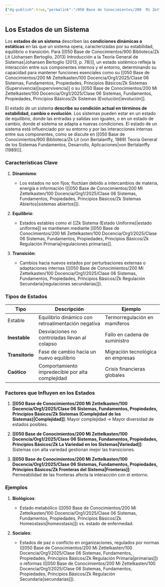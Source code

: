 ```yaml
---
{"dg-publish":true,"permalink":"/050 Base de Conocimientos/200  Mi Zettelkasten/100 Docencia/Org1/2025/Clase 06 Sistemas, Fundamentos, Propiedades, Principios Básicos/Zk Los Estados de un Sistema/","tags":["digitalGarden"]}
---
```


## Los Estados de un Sistema

Los **estados de un sistema** describen las **condiciones dinámicas o estáticas** en las que un sistema opera, caracterizadas por su estabilidad, equilibrio o transición. Para [[050 Base de Conocimientos/900 Biblioteca/Zk Lit (Johansen Bertoglio, 2013) Introducción a la Teoría General de Sistemas\|Johansen Bertoglio (2013, p. 78)]], un estado sistémico refleja la interacción entre sus componentes internos y el entorno, determinando su capacidad para mantener funciones esenciales como su [[050 Base de Conocimientos/200  Mi Zettelkasten/100 Docencia/Org1/2025/Clase 06 Sistemas, Fundamentos, Propiedades, Principios Básicos/Zk Sistemas (Supervivencia)\|supervivencia]] o su [[050 Base de Conocimientos/200  Mi Zettelkasten/100 Docencia/Org1/2025/Clase 06 Sistemas, Fundamentos, Propiedades, Principios Básicos/Zk Sistemas (Evolución)\|evolución]].

El estado de un sistema **describe su condición actual en términos de estabilidad, cambio o evolución**. Los sistemas pueden estar en un estado de equilibrio, donde las entradas y salidas son iguales, o en un estado de cambio, donde el sistema se adapta a nuevas condiciones. El estado de un sistema está influenciado por su entorno y por las interacciones internas entre sus componentes, como se discute en [[050 Base de Conocimientos/900 Biblioteca/Zk Lit (von Bertalanffy, 1989) Teoría General de los Sistemas Fundamentos, Desarrollo, Aplicaciones\|von Bertalanffy (1989)]].

### Características Clave

1. **Dinamismo**:
    
    - Los estados no son fijos; fluctúan debido a intercambios de materia, energía e información ([[050 Base de Conocimientos/200  Mi Zettelkasten/100 Docencia/Org1/2025/Clase 06 Sistemas, Fundamentos, Propiedades, Principios Básicos/Zk Sistemas Abiertos\|sistemas abiertos]]).

2. **Equilibrio**:
    
    - Estados estables como el [[Zk Sistema (Estado Uniforme)\|estado uniforme]] se mantienen mediante [[050 Base de Conocimientos/200  Mi Zettelkasten/100 Docencia/Org1/2025/Clase 06 Sistemas, Fundamentos, Propiedades, Principios Básicos/Zk Regulación Primaria\|regulaciones primarias]].
        
3. **Transición**:
    
    - Cambios hacia nuevos estados por perturbaciones externas o adaptaciones internas ([[050 Base de Conocimientos/200  Mi Zettelkasten/100 Docencia/Org1/2025/Clase 06 Sistemas, Fundamentos, Propiedades, Principios Básicos/Zk Regulación Secundaria\|regulaciones secundarias]]).
        

### **Tipos de Estados**

| **Tipo**        | **Descripción**                                    | **Ejemplo**                       |
| --------------- | -------------------------------------------------- | --------------------------------- |
| Estable         | Equilibrio dinámico con retroalimentación negativa | Termorregulación en mamíferos     |
| **Inestable**   | Desviaciones no controladas llevan al colapso      | Fallo en cadena de suministro     |
| **Transitorio** | Fase de cambio hacia un nuevo equilibrio           | Migración tecnológica en empresas |
| **Caótico**     | Comportamiento impredecible por alta complejidad   | Crisis financieras globales       |

### Factores que Influyen en los Estados

1. **[[050 Base de Conocimientos/200  Mi Zettelkasten/100 Docencia/Org1/2025/Clase 06 Sistemas, Fundamentos, Propiedades, Principios Básicos/Zk Sistemas (Complejidad de los Sistemas)\|Complejidad]]**: Mayor complejidad → Mayor diversidad de estados posibles.
        
2. **[[050 Base de Conocimientos/200  Mi Zettelkasten/100 Docencia/Org1/2025/Clase 06 Sistemas, Fundamentos, Propiedades, Principios Básicos/Zk La Variedad en los Sistemas\|Variedad]]**: Sistemas con alta variedad gestionan mejor las transiciones.
        
3. **[[050 Base de Conocimientos/200  Mi Zettelkasten/100 Docencia/Org1/2025/Clase 06 Sistemas, Fundamentos, Propiedades, Principios Básicos/Zk Fronteras del Sistema\|Fronteras]]**: Permeabilidad de las fronteras afecta la interacción con el entorno.

### Ejemplos

1. **Biológicos**:
    
    - Estado metabólico ([[050 Base de Conocimientos/200  Mi Zettelkasten/100 Docencia/Org1/2025/Clase 06 Sistemas, Fundamentos, Propiedades, Principios Básicos/Zk Homeostasis\|homeostasis]]) vs. estado de enfermedad.
        
2. **Sociales**:
    
    - Estados de paz o conflicto en organizaciones, regulados por normas ([[050 Base de Conocimientos/200  Mi Zettelkasten/100 Docencia/Org1/2025/Clase 06 Sistemas, Fundamentos, Propiedades, Principios Básicos/Zk Regulación Primaria\|primarias]]) o reformas ([[050 Base de Conocimientos/200  Mi Zettelkasten/100 Docencia/Org1/2025/Clase 06 Sistemas, Fundamentos, Propiedades, Principios Básicos/Zk Regulación Secundaria\|secundarias]]).
